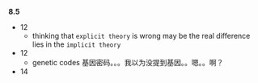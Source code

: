 **8.5**

- 12
	- thinking that `explicit theory` is wrong may be the real difference lies in the `implicit theory`
- 12
	- genetic codes 基因密码。。。我以为没提到基因。。嗯。。啊？
- 14